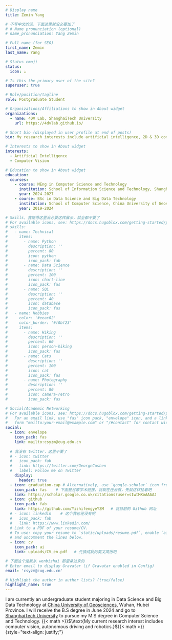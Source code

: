 ```yaml
---
# Display name
title: Zemin Yang

# 不写中文的话，下面这里就没必要加了
# # Name pronunciation (optional)
# name_pronunciation: Yang Zemin

# Full name (for SEO)
first_name: Zemin
last_name: Yang

# Status emoji
status:
  icon: ☕️

# Is this the primary user of the site?
superuser: true

# Role/position/tagline
role: Postgraduate Student

# Organizations/Affiliations to show in About widget
organizations:
  - name: 4DV Lab, ShanghaiTech University
    url: https://4dvlab.github.io/

# Short bio (displayed in user profile at end of posts)
bio: My research interests include artificial intelligence, 2D & 3D computer vision.

# Interests to show in About widget
interests:
  - Artificial Intelligence
  - Computer Vision

# Education to show in About widget
education:
  courses:
    - course: MEng in Computer Science and Technology
      institution: School of Information Science and Technology, ShanghaiTech University
      year: 2024-2027
    - course: BSc in Data Science and Big Data Technology
      institution: School of Computer Science, China University of Geosciences, Wuhan
      year: 2019-2024

# Skills，我觉得这里没必要这样展示，就全都不要了
# For available icons, see: https://docs.hugoblox.com/getting-started/page-builder/#icons
# skills:
#   - name: Technical
#     items:
#       - name: Python
#         description: ''
#         percent: 80
#         icon: python
#         icon_pack: fab
#       - name: Data Science
#         description: ''
#         percent: 100
#         icon: chart-line
#         icon_pack: fas
#       - name: SQL
#         description: ''
#         percent: 40
#         icon: database
#         icon_pack: fas
#   - name: Hobbies
#     color: '#eeac02'
#     color_border: '#f0bf23'
#     items:
#       - name: Hiking
#         description: ''
#         percent: 60
#         icon: person-hiking
#         icon_pack: fas
#       - name: Cats
#         description: ''
#         percent: 100
#         icon: cat
#         icon_pack: fas
#       - name: Photography
#         description: ''
#         percent: 80
#         icon: camera-retro
#         icon_pack: fas

# Social/Academic Networking
# For available icons, see: https://docs.hugoblox.com/getting-started/page-builder/#icons
#   For an email link, use "fas" icon pack, "envelope" icon, and a link in the
#   form "mailto:your-email@example.com" or "/#contact" for contact widget.
social:
  - icon: envelope
    icon_pack: fas
    link: mailto:csyzm@cug.edu.cn
  
  # 我没有 twitter，这里不要了  
  # - icon: twitter
  #   icon_pack: fab
  #   link: https://twitter.com/GeorgeCushen
  #   label: Follow me on Twitter
    display:
      header: true
  - icon: graduation-cap # Alternatively, use `google-scholar` icon from `ai` icon pack
    icon_pack: fas    # 下面是谷歌学术链接，我现在还没有，先就这样挂着吧
    link: https://scholar.google.co.uk/citations?user=sIwtMXoAAAAJ
  - icon: github
    icon_pack: fab
    link: https://github.com/YizhifengyeYZM   # 我目前的 Github 网址
  # - icon: linkedin    # 这个我也还没有呢
  #   icon_pack: fab
  #   link: https://www.linkedin.com/
  # Link to a PDF of your resume/CV.
  # To use: copy your resume to `static/uploads/resume.pdf`, enable `ai` icons in `params.yaml`,
  # and uncomment the lines below.
  - icon: cv
    icon_pack: ai
    link: uploads/CV_en.pdf   # 先换成我的英文简历吧

# 下面这个是我从 wenbizhai 那里拿过来的
# Enter email to display Gravatar (if Gravatar enabled in Config)
email: 'csyzm@cug.edu.cn'

# Highlight the author in author lists? (true/false)
highlight_name: true
---
```


I am currently an undergraduate student majoring in Data Science and Big Data Technology at [China University of Geosciences](https://www.cug.edu.cn/), Wuhan, Hubei Province. I will receive the B.S degree in June 2024 and go to [ShanghaiTech University](https://www.shanghaitech.edu.cn/) to pursue my M.S degree in Computer Science and Technology. {{< math >}}$\\text{My current research interest includes computer vision, autonomous driving and robotics.}${{< math >}}
{style="text-align: justify;"}